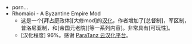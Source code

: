 - porn...
- Rhomaioi - A Byzantine Empire Mod
    - 这是一个[拜占庭政体][大修mod]的[汉化](https://bbs.52pcgame.net/forum.php?mod=viewthread&tid=347033)，作者增加了[总督制]，军区制， 普洛尼亚制，和[帝国元老院][等一系列内容]。非常具有[可玩性]。
    - [汉化程度] 96%。感谢 [ParaTanz 云汉化平台](((vy42gM-f0)))。
